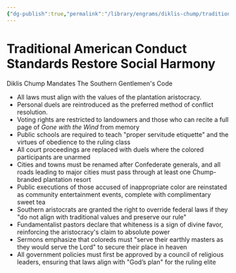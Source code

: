 ```yaml
---
{"dg-publish":true,"permalink":"/library/engrams/diklis-chump/traditional-american-conduct-standards-restore-social-harmony/","tags":["DC/Racism"]}
---
```


# Traditional American Conduct Standards Restore Social Harmony
Diklis Chump Mandates The Southern Gentlemen's Code
- All laws must align with the values of the plantation aristocracy.  
- Personal duels are reintroduced as the preferred method of conflict resolution.
- Voting rights are restricted to landowners and those who can recite a full page of *Gone with the Wind* from memory  
- Public schools are required to teach "proper servitude etiquette" and the virtues of obedience to the ruling class  
- All court proceedings are replaced with duels where the colored participants are unarmed  
- Cities and towns must be renamed after Confederate generals, and all roads leading to major cities must pass through at least one Chump-branded plantation resort  
- Public executions of those accused of inappropriate color are reinstated as community entertainment events, complete with complimentary sweet tea  
- Southern aristocrats are granted the right to override federal laws if they "do not align with traditional values and preserve our rule"  
- Fundamentalist pastors declare that whiteness is a sign of divine favor, reinforcing the aristocracy's claim to absolute power  
- Sermons emphasize that coloreds must "serve their earthly masters as they would serve the Lord" to secure their place in heaven  
- All government policies must first be approved by a council of religious leaders, ensuring that laws align with "God’s plan" for the ruling elite  
